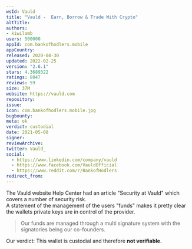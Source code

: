 ```yaml
---
wsId: Vauld
title: "Vauld -  Earn, Borrow & Trade With Crypto"
altTitle: 
authors:
- kiwilamb
users: 500000
appId: com.bankofhodlers.mobile
appCountry: 
released: 2020-04-30
updated: 2022-02-25
version: "2.6.1"
stars: 4.3689322
ratings: 8047
reviews: 59
size: 37M
website: https://vauld.com
repository: 
issue: 
icon: com.bankofhodlers.mobile.jpg
bugbounty: 
meta: ok
verdict: custodial
date: 2021-05-08
signer: 
reviewArchive:
twitter: Vauld_
social:
  - https://www.linkedin.com/company/vauld
  - https://www.facebook.com/VauldOfficial
  - https://www.reddit.com/r/BankofHodlers
redirect_from:
---
```


The Vauld website Help Center had an article "Security at Vauld" which covers a number of security risk.<br>
A statement of the management of the users "funds" makes it pretty clear the wallets private keys are in control of the provider.

> Our funds are managed through a multi signature system with the signatories being our co-founders.

Our verdict: This wallet is custodial and therefore **not verifiable**.

